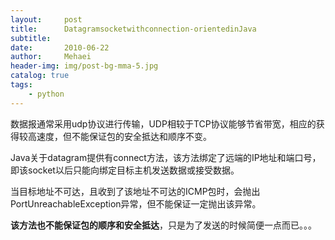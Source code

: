 ```yaml
---
layout:     post
title:      Datagramsocketwithconnection-orientedinJava
subtitle:   
date:       2010-06-22
author:     Mehaei
header-img: img/post-bg-mma-5.jpg
catalog: true
tags:
    - python
---
```

数据报通常采用udp协议进行传输，UDP相较于TCP协议能够节省带宽，相应的获得较高速度，但不能保证包的安全抵达和顺序不变。

Java关于datagram提供有connect方法，该方法绑定了远端的IP地址和端口号，即该socket以后只能向绑定目标主机发送数据或接受数据。

当目标地址不可达，且收到了该地址不可达的ICMP包时，会抛出PortUnreachableException异常，但不能保证一定抛出该异常。

**该方法也不能保证包的顺序和安全抵达**，只是为了发送的时候简便一点而已。。。 
